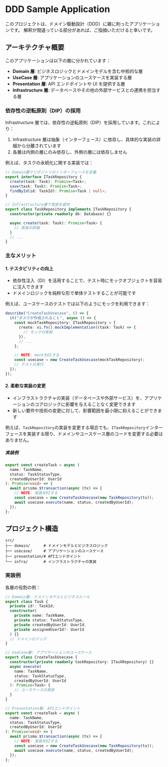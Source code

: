 # DDD Sample Application

このプロジェクトは、ドメイン駆動設計（DDD）に雑に則ったアプリケーションです。
解釈が間違っている部分があれば、ご指摘いただけると幸いです。

## アーキテクチャ概要

このアプリケーションは以下の層に分かれています：

- **Domain 層**: ビジネスロジックとドメインモデルを含む中核的な層
- **UseCase 層**: アプリケーションのユースケースを実装する層
- **Presentation 層**: API エンドポイントや UI を提供する層
- **Infrastructure 層**: データベースやその他の外部サービスとの連携を担当する層

### 依存性の逆転原則（DIP）の採用

Infrastructure 層では、依存性の逆転原則（DIP）を採用しています。これにより：

1. Infrastructure 層は抽象（インターフェース）に依存し、具体的な実装の詳細から分離されています
2. 各層は内側の層にのみ依存し、外側の層には依存しません

例えば、タスクの永続化に関する実装では：

```typescript
// Domain層でリポジトリのインターフェースを定義
export interface ITaskRepository {
  create(task: Task): Promise<Task>;
  save(task: Task): Promise<Task>;
  findById(id: TaskId): Promise<Task | null>;
}

// Infrastructure層で実装を提供
export class TaskRepository implements ITaskRepository {
  constructor(private readonly db: Database) {}

  async create(task: Task): Promise<Task> {
    // 実装の詳細
  }
  // ...
}
```

### 主なメリット

#### 1. テスタビリティの向上

- 依存性注入（DI）を活用することで、テスト時にモックオブジェクトを容易に注入できます
- ドメインロジックを純粋な形で単体テストすることが可能です

例えば、ユースケースのテストでは以下のようにモックを利用できます：

```typescript
describe("CreateTaskUsecase", () => {
  it("タスクが作成されること", async () => {
    const mockTaskRepository: ITaskRepository = {
      create: vi.fn().mockImplementation((task: Task) => {
        // モックの実装
      }),
      // ...
    };

    // NOTE: mockをDIする
    const usecase = new CreateTaskUsecase(mockTaskRepository);
    // テストの実行
  });
});
```

#### 2. 柔軟な実装の変更

- インフラストラクチャの実装（データベースや外部サービス）を、アプリケーションのコアロジックに影響を与えることなく変更できます
- 新しい要件や技術の変更に対して、影響範囲を最小限に抑えることができます

例えば、`TaskRepository`の実装を変更する場合でも、`ITaskRepository`インターフェースを実装する限り、ドメインやユースケース層のコードを変更する必要はありません。

##### 実装例

```typescript
export const createTask = async (
  name: TaskName,
  status: TaskStatusType,
  createdByUserId: UserId
): Promise<void> => {
  await prisma.$transaction(async (tx) => {
    // NOTE: 実装をDIする
    const usecase = new CreateTaskUsecase(new TaskRepository(tx));
    await usecase.execute(name, status, createdByUserId);
  });
};
```

## プロジェクト構造

```
src/
├── domain/      # ドメインモデルとビジネスロジック
├── usecase/     # アプリケーションのユースケース
├── presentation/# APIエンドポイント
└── infra/       # インフラストラクチャの実装
```

### 実装例

各層の役割の例：

```typescript
// Domain層: ドメインモデルとビジネスルール
export class Task {
  private id!: TaskId;
  constructor(
    private name: TaskName,
    private status: TaskStatusType,
    private createdByUserId: UserId,
    private assignedUserId?: UserId
  ) {}
  // ドメインロジック
}

// UseCase層: アプリケーションのユースケース
export class CreateTaskUsecase {
  constructor(private readonly taskRepository: ITaskRepository) {}
  async execute(
    name: TaskName,
    status: TaskStatusType,
    createdByUserId: UserId
  ): Promise<Task> {
    // ユースケースの実装
  }
}

// Presentation層: APIエンドポイント
export const createTask = async (
  name: TaskName,
  status: TaskStatusType,
  createdByUserId: UserId
): Promise<void> => {
  await prisma.$transaction(async (tx) => {
    // NOTE: 実装をDIする
    const usecase = new CreateTaskUsecase(new TaskRepository(tx));
    await usecase.execute(name, status, createdByUserId);
  });
};
```
